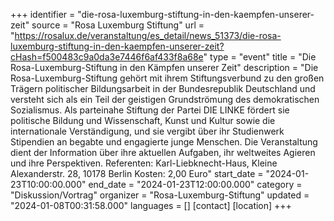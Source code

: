 +++
identifier = "die-rosa-luxemburg-stiftung-in-den-kaempfen-unserer-zeit"
source = "Rosa Luxemburg Stiftung"
url = "https://rosalux.de/veranstaltung/es_detail/news_51373/die-rosa-luxemburg-stiftung-in-den-kaempfen-unserer-zeit?cHash=f500483c9a0da3e7446f6af433f8a68e"
type = "event"
title = "Die Rosa-Luxemburg-Stiftung in den Kämpfen unserer Zeit"
description = "Die Rosa-Luxemburg-Stiftung gehört mit ihrem Stiftungsverbund zu den großen Trägern politischer Bildungsarbeit in der Bundesrepublik Deutschland und versteht sich als ein Teil der geistigen Grundströmung des demokratischen Sozialismus. Als parteinahe Stiftung der Partei DIE LINKE fördert sie politische Bildung und Wissenschaft, Kunst und Kultur sowie die internationale Verständigung, und sie vergibt über ihr Studienwerk Stipendien an begabte und engagierte junge Menschen. Die Veranstaltung dient der Information über ihre aktuellen Aufgaben, ihr weltweites Agieren und ihre Perspektiven.
Referenten: 
Karl-Liebknecht-Haus, Kleine Alexanderstr. 28, 10178 Berlin
Kosten: 2,00 Euro"
start_date = "2024-01-23T10:00:00.000"
end_date = "2024-01-23T12:00:00.000"
category = "Diskussion/Vortrag"
organizer = "Rosa-Luxemburg-Stiftung"
updated = "2024-01-08T00:31:58.000"
languages = []
[contact]
[location]
+++